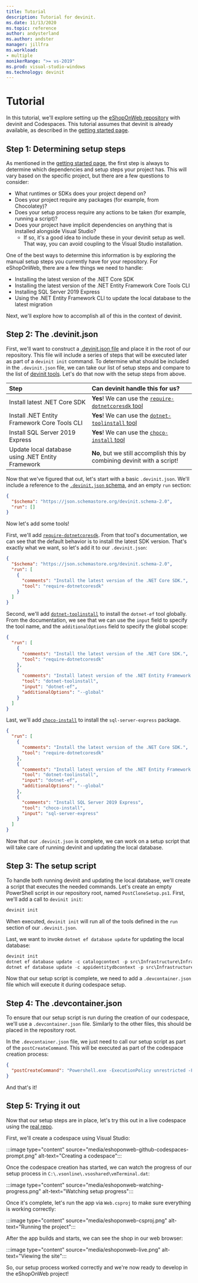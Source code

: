 ```yaml
---
title: Tutorial
description: Tutorial for devinit.
ms.date: 11/13/2020
ms.topic: reference
author: andysterland
ms.author: andster
manager: jillfra
ms.workload:
- multiple
monikerRange: ">= vs-2019"
ms.prod: visual-studio-windows
ms.technology: devinit
---
```

# Tutorial

In this tutorial, we'll explore setting up the [eShopOnWeb repository](https://github.com/andysterland/eShopOnWeb) with devinit and Codespaces. This tutorial assumes that devinit is already available, as described in the [getting started page](getting-started-with-devinit.md).

## Step 1: Determining setup steps

As mentioned in the [getting started page](getting-started-with-devinit.md), the first step is always to determine which dependencies and setup steps your project has. This will vary based on the specific project, but there are a few questions to consider:

- What runtimes or SDKs does your project depend on?
- Does your project require any packages (for example, from Chocolatey)?
- Does your setup process require any actions to be taken (for example, running a script)?
- Does your project have implicit dependencies on anything that is installed alongside Visual Studio?
  - If so, it's a good idea to include these in your devinit setup as well. That way, you can avoid coupling to the Visual Studio installation.

One of the best ways to determine this information is by exploring the manual setup steps you currently have for your repository. For eShopOnWeb, there are a few things we need to handle:

- Installing the latest version of the .NET Core SDK
- Installing the latest version of the .NET Entity Framework Core Tools CLI
- Installing SQL Server 2019 Express
- Using the .NET Entity Framework CLI to update the local database to the latest migration

Next, we'll explore how to accomplish all of this in the context of devinit.

## Step 2: The .devinit.json

First, we'll want to construct a [.devinit.json file](devinit-json.md) and place it in the root of our repository. This file will include a series of steps that will be executed later as part of a `devinit init` command. To determine what should be included in the `.devinit.json` file, we can take our list of setup steps and compare to the list of [devinit tools](devinit-tool-list.md). Let's do that now with the setup steps from above.

| Step                                                              | Can devinit handle this for us?                                                                        |
| :---------------------------------------------------------------- | :----------------------------------------------------------------------------------------------------  |
| Install latest .NET Core SDK                                      | **Yes**! We can use the [`require-dotnetcoresdk` tool](tool-require-dotnetcoresdk.md)                  |
| Install .NET Entity Framework Core Tools CLI                      | **Yes**! We can use the [`dotnet-toolinstall` tool](tool-dotnet-toolinstall.md)                        |
| Install SQL Server 2019 Express                                   | **Yes**! We can use the [`choco-install` tool](tool-choco-install.md)                                  |
| Update local database using .NET Entity Framework                 | **No**, but we still accomplish this by combining devinit with a script!                               |

Now that we've figured that out, let's start with a basic `.devinit.json`. We'll include a reference to the [`.devinit.json` schema](https://json.schemastore.org/devinit.schema-2.0), and an empty `run` section:

```json
{
  "$schema": "https://json.schemastore.org/devinit.schema-2.0",
  "run": []
}
```

Now let's add some tools!

First, we'll add [`require-dotnetcoresdk`](tool-require-dotnetcoresdk.md). From that tool's documentation, we can see that the default behavior is to install the latest SDK version. That's exactly what we want, so let's add it to our `.devinit.json`:

```json
{
  "$schema": "https://json.schemastore.org/devinit.schema-2.0",
  "run": [
    {
      "comments": "Install the latest version of the .NET Core SDK.",
      "tool": "require-dotnetcoresdk"
    }
  ]
}
```

Second, we'll add [`dotnet-toolinstall`](tool-dotnet-toolinstall.md) to install the `dotnet-ef` tool globally. From the documentation, we see that we can use the `input` field to specify the tool name, and the `additionalOptions` field to specify the global scope:

```json
{
  "run": [
    {
      "comments": "Install the latest version of the .NET Core SDK.",
      "tool": "require-dotnetcoresdk"
    },
    {
      "comments": "Install latest version of the .NET Entity Framework Core Tools CLI.",
      "tool": "dotnet-toolinstall",
      "input": "dotnet-ef",
      "additionalOptions": "--global"
    }
  ]
}
```

Last, we'll add [`choco-install`](tool-choco-install.md) to install the `sql-server-express` package.

```json
{
  "run": [
    {
      "comments": "Install the latest version of the .NET Core SDK.",
      "tool": "require-dotnetcoresdk"
    },
    {
      "comments": "Install latest version of the .NET Entity Framework Core Tools CLI.",
      "tool": "dotnet-toolinstall",
      "input": "dotnet-ef",
      "additionalOptions": "--global"
    },
    {
      "comments": "Install SQL Server 2019 Express",
      "tool": "choco-install",
      "input": "sql-server-express"
    }
  ]
}
```

Now that our `.devinit.json` is complete, we can work on a setup script that will take care of running devinit and updating the local database.

## Step 3: The setup script

To handle both running devinit and updating the local database, we'll create a script that executes the needed commands. Let's create an empty PowerShell script in our repository root, named `PostCloneSetup.ps1`. First, we'll add a call to `devinit init`:

```powershell
devinit init
```

When executed, `devinit init` will run all of the tools defined in the `run` section of our `.devinit.json`.

Last, we want to invoke `dotnet ef database update` for updating the local database:

```powershell
devinit init
dotnet ef database update -c catalogcontext -p src\Infrastructure\Infrastructure.csproj -s src\Web\Web.csproj
dotnet ef database update -c appidentitydbcontext -p src\Infrastructure\Infrastructure.csproj -s src\Web\Web.csproj
```

Now that our setup script is complete, we need to add a `.devcontainer.json` file which will execute it during codespace setup.

## Step 4: The .devcontainer.json

To ensure that our setup script is run during the creation of our codespace, we'll use a `.devcontainer.json` file. Similarly to the other files, this should be placed in the repository root.

In the `.devcontainer.json` file, we just need to call our setup script as part of the `postCreateCommand`. This will be executed as part of the codespace creation process:

```json
{
  "postCreateCommand": "Powershell.exe -ExecutionPolicy unrestricted -File .\\PostCloneSetup.ps1"
}
```

And that's it!

## Step 5: Trying it out

Now that our setup steps are in place, let's try this out in a live codespace using the [real repo](https://github.com/andysterland/eShopOnWeb).

First, we'll create a codespace using Visual Studio:

:::image type="content" source="media/eshoponweb-github-codespaces-prompt.png" alt-text="Creating a codespace":::

Once the codespace creation has started, we can watch the progress of our setup process in `C:\.vsonline\.vsoshared\vmTerminal.dat`:

:::image type="content" source="media/eshoponweb-watching-progress.png" alt-text="Watching setup progress":::

Once it's complete, let's run the app via `Web.csproj` to make sure everything is working correctly:

:::image type="content" source="media/eshoponweb-csproj.png" alt-text="Running the project":::

After the app builds and starts, we can see the shop in our web browser:

:::image type="content" source="media/eshoponweb-live.png" alt-text="Viewing the site":::

So, our setup process worked correctly and we're now ready to develop in the eShopOnWeb project!
